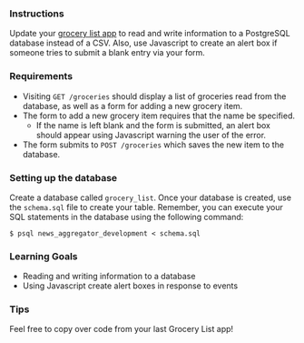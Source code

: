 ### Instructions

Update your [grocery list app](https://horizon.launchacademy.com/lessons/grocery-list)
to read and write information to a PostgreSQL database instead of a CSV. Also,
use Javascript to create an alert box if someone tries to submit a blank entry
via your form.

### Requirements

* Visiting `GET /groceries` should display a list of groceries read from the database, as well as a form for adding a new grocery item.
* The form to add a new grocery item requires that the name be specified.
  * If the name is left blank and the form is submitted, an alert box should appear using Javascript warning the user of the error.
* The form submits to `POST /groceries` which saves the new item to the database.

### Setting up the database

Create a database called `grocery_list`. Once your database is created, use the
`schema.sql` file to create your table. Remember, you can execute your SQL statements
in the database using the following command:
```
$ psql news_aggregator_development < schema.sql
```

### Learning Goals

* Reading and writing information to a database
* Using Javascript create alert boxes in response to events

### Tips

Feel free to copy over code from your last Grocery List app!
